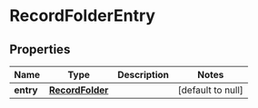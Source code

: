 # RecordFolderEntry

## Properties
Name | Type | Description | Notes
------------ | ------------- | ------------- | -------------
**entry** | [**RecordFolder**](RecordFolder.md) |  | [default to null]


